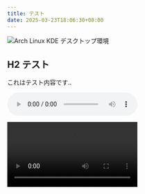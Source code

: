 ```yaml
---
title: テスト
date: 2025-03-23T18:06:30+08:00
---
```


![Arch Linux KDE デスクトップ環境](/img/1742721344.avif)

## H2 テスト

これはテスト内容です..

<!--more-->

<audio src="/audio/1742721919.mp3" controls></audio>

<video src="/video/1742721919.webm" controls></video>
